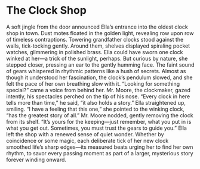 # The Clock Shop

A soft jingle from the door announced Ella’s entrance into the oldest clock shop in town. Dust motes floated in the golden light, revealing row upon row of timeless contraptions. Towering grandfather clocks stood against the walls, tick-tocking gently. Around them, shelves displayed spiraling pocket watches, glimmering in polished brass.
Ella could have sworn one clock winked at her—a trick of the sunlight, perhaps. But curious by nature, she stepped closer, pressing an ear to the gently humming face. The faint sound of gears whispered in rhythmic patterns like a hush of secrets. Almost as though it understood her fascination, the clock’s pendulum slowed, and she felt the pace of her own breathing slow with it.
“Looking for something special?” came a voice from behind her. Mr. Moore, the clockmaker, gazed intently, his spectacles perched on the tip of his nose. “Every clock in here tells more than time,” he said, “it also holds a story.”
Ella straightened up, smiling. “I have a feeling that this one,” she pointed to the winking clock, “has the greatest story of all.”
Mr. Moore nodded, gently removing the clock from its shelf. “It’s yours for the keeping—just remember, what you put in is what you get out. Sometimes, you must trust the gears to guide you.”
Ella left the shop with a renewed sense of quiet wonder. Whether by coincidence or some magic, each deliberate tick of her new clock smoothed life’s sharp edges—its measured beats urging her to find her own rhythm, to savor every passing moment as part of a larger, mysterious story forever winding onward.
